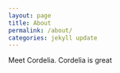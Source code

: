 ```yaml
---
layout: page
title: About
permalink: /about/
categories: jekyll update
---
```

Meet Cordelia. Cordelia is great
